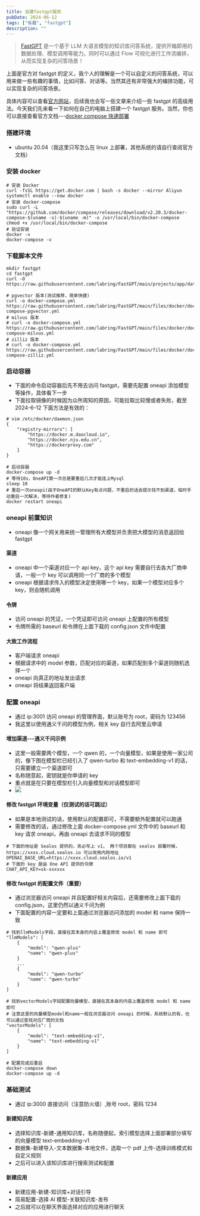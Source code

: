 ```yaml
---
title: 自建fastgpt服务
pubDate: 2024-06-12
tags: ["有趣", "fastgpt"]
description: ""
---
```


> [FastGPT](https://github.com/labring/FastGPT) 是一个基于 LLM 大语言模型的知识库问答系统，提供开箱即用的数据处理、模型调用等能力。同时可以通过 Flow 可视化进行工作流编排，从而实现复杂的问答场景！

上面是官方对 fastgpt 的定义，我个人的理解是一个可以自定义的问答系统，可以用来做一些有趣的事情，比如问答、对话等。当然其还有非常强大的编排功能，可以实现复杂的问答场景。

具体内容可以查看[官方网站](https://fastgpt.in/zh)，后续我也会写一些文章来介绍一些 fastgpt 的高级用法。今天我们先来看一下如何在自己的电脑上搭建一个 fastgpt 服务。当然，你也可以直接查看官方文档---[docker compose 快速部署](https://doc.fastgpt.in/docs/development/docker/)

### 搭建环境

- ubuntu 20.04（我这里只写怎么在 linux 上部署，其他系统的请自行查阅官方文档）

### 安装 docker

```shell
# 安装 Docker
curl -fsSL https://get.docker.com | bash -s docker --mirror Aliyun
systemctl enable --now docker
# 安装 docker-compose
sudo curl -L "https://github.com/docker/compose/releases/download/v2.20.3/docker-compose-$(uname -s)-$(uname -m)" -o /usr/local/bin/docker-compose
chmod +x /usr/local/bin/docker-compose
# 验证安装
docker -v
docker-compose -v
```

### 下载脚本文件

```shell
mkdir fastgpt
cd fastgpt
curl -O https://raw.githubusercontent.com/labring/FastGPT/main/projects/app/data/config.json

# pgvector 版本(测试推荐，简单快捷)
curl -o docker-compose.yml https://raw.githubusercontent.com/labring/FastGPT/main/files/docker/docker-compose-pgvector.yml
# milvus 版本
# curl -o docker-compose.yml https://raw.githubusercontent.com/labring/FastGPT/main/files/docker/docker-compose-milvus.yml
# zilliz 版本
# curl -o docker-compose.yml https://raw.githubusercontent.com/labring/FastGPT/main/files/docker/docker-compose-zilliz.yml
```

### 启动容器

- 下面的命令启动容器后先不用去访问 fastgpt，需要先配置 oneapi 添加模型等操作，具体看下一步
- 下面拉取镜像的时候因为众所周知的原因，可能拉取比较慢或者失败，截至 2024-6-12 下面方法是有效的：

```shell
# vim /etc/docker/daemon.json
{
    "registry-mirrors": [
        "https://docker.m.daocloud.io",
        "https://docker.nju.edu.cn",
        "https://dockerproxy.com"
    ]
}
```

```shell
# 启动容器
docker-compose up -d
# 等待10s，OneAPI第一次总是要重启几次才能连上Mysql
sleep 10
# 重启一次oneapi(由于OneAPI的默认Key有点问题，不重启的话会提示找不到渠道，临时手动重启一次解决，等待作者修复)
docker restart oneapi
```

### oneapi 前置知识

- oneapi 像一个网关用来统一管理所有大模型并负责把大模型的消息返回给 fastgpt

#### 渠道

- oneapi 中一个渠道对应一个 api key，这个 api key 需要自行去各大厂商申请，一般一个 key 可以调用同一个厂商的多个模型
- oneapi 根据请求传入的模型决定使用哪一个 key，如果一个模型对应多个 key，则会随机调用

#### 令牌

- 访问 oneapi 的凭证，一个凭证即可访问 oneapi 上配置的所有模型
- 令牌所需的 baseurl 和令牌在上面下载的 config.json 文件中配置

#### 大致工作流程

- 客户端请求 oneapi
- 根据请求中的 model 参数，匹配对应的渠道，如果匹配到多个渠道则随机选择一个
- oneapi 向真正的地址发出请求
- oneapi 将结果返回客户端

### 配置 oneapi

- 通过 ip:3001 访问 oneapi 的管理界面，默认账号为 root，密码为 123456
- 我这里以使用通义千问的模型为例，相关 key 自行去阿里云申请

#### 增加渠道---通义千问示例

- 这里一般需要两个模型，一个 qwen 的，一个向量模型，如果是使用一家公司的，像下图在模型栏已经引入了 qwen-turbo 和 text-embedding-v1 的话，只需要建立一个渠道即可
- 名称随意起，密钥就是你申请的 key
- 重点就是在只要在模型栏引入向量模型和对话模型即可
- ![](https://blog.lovehxy.com/blog/fastgpt-oneapi-通义千问配置.png)

#### 修改 fastgpt 环境变量（仅测试的话可跳过）

- 如果是本地测试的话，使用默认的配置即可，不需要额外配置就可以跑通
- 需要修改的话，通过修改上面 docker-compose.yml 文件中的 baseurl 和 key 请求 oneapi，再由 oneapi 去请求不同的模型

```shell
# 下面的地址是 Sealos 提供的，务必写上 v1， 两个项目都在 sealos 部署时候，https://xxxx.cloud.sealos.io 可以改用内网地址
OPENAI_BASE_URL=https://xxxx.cloud.sealos.io/v1
# 下面的 key 是由 One API 提供的令牌
CHAT_API_KEY=sk-xxxxxx
```

#### 修改 fastgpt 的配置文件（重要）

- 通过浏览器访问 oneapi 并且配置好相关内容后，还需要修改上面下载的 config.json，这里仍然以通义千问为例
- 下面配置的内容一定要和上面通过浏览器访问添加的 model 和 name 保持一致

```shell
# 找到llmModels字段，直接在其本身的内容上覆盖修改 model 和 name 即可
"llmModels": [
	{
		"model": "qwen-plus"
		"name": "qwen-plus"
	}
	...
	{
		"model": "qwen-turbo"
		"name": "qwen-turbo"
	}
]

# 找到vectorModels字段配置向量模型，直接在其本身的内容上覆盖修改 model 和 name 即可
# 注意这里的向量模型model和name一般在浏览器访问 oneapi 的时候，系统默认的有，也可以通过查找对应厂商的文档
"vectorModels": [
	{
		"model": "text-embedding-v1",
		"name": "text-embedding-v1"
	}
]

# 配置完成后重启
docker-compose down
docker-compose up -d
```

### 基础测试

- 通过 ip:3000 直接访问（注意防火墙）,账号 root，密码 1234

#### 新建知识库

- 选择知识库-新建-通用知识库，名称随便起，索引模型选择上面部署部分填写的向量模型 text-embedding-v1
- 数据集-新建导入-文本数据集-本地文件，选取一个 pdf 上传-选择训练模式和自定义规则
- 之后可以进入该知识库进行搜索测试和配置

#### 新建应用

- 新建应用-新建-知识库+对话引导
- 简易配置-选择 AI 模型-关联知识库-发布
- 之后就可以在聊天界面选择对应的应用进行聊天
